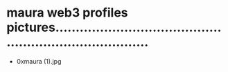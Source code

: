 # maura web3 profiles pictures............................................................................
- 0xmaura (1).jpg
